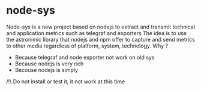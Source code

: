 # node-sys
Node-sys is a new project based on nodejs to extract and transmit technical and application metrics such as telegraf and exporters
The idea is to use the astronimic library that nodejs and npm offer to capture and send metrics to other media regardless of platform, system, technology.
Why ?
 - Because telegraf and node exporter not work on old sys
 - Because nodejs is very rich
 - Becouse nodejs is simply
 
 /!\ Do not install or test it, it not work at this time
